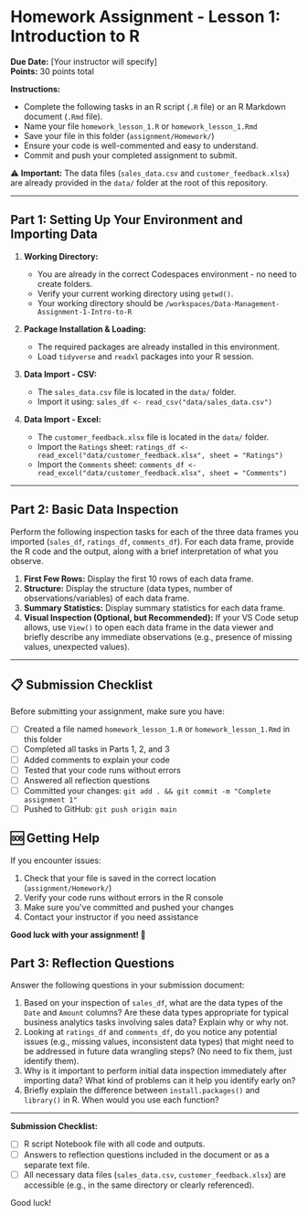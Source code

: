 # Homework Assignment - Lesson 1: Introduction to R

**Due Date:** [Your instructor will specify]  
**Points:** 30 points total

**Instructions:**

*   Complete the following tasks in an R script (`.R` file) or an R Markdown document (`.Rmd` file).
*   Name your file `homework_lesson_1.R` or `homework_lesson_1.Rmd`
*   Save your file in this folder (`assignment/Homework/`)
*   Ensure your code is well-commented and easy to understand.
*   Commit and push your completed assignment to submit.

⚠️ **Important:** The data files (`sales_data.csv` and `customer_feedback.xlsx`) are already provided in the `data/` folder at the root of this repository.

---

## Part 1: Setting Up Your Environment and Importing Data

1.  **Working Directory:**
    *   You are already in the correct Codespaces environment - no need to create folders.
    *   Verify your current working directory using `getwd()`.
    *   Your working directory should be `/workspaces/Data-Management-Assignment-1-Intro-to-R`

2.  **Package Installation & Loading:**
    *   The required packages are already installed in this environment.
    *   Load `tidyverse` and `readxl` packages into your R session.

3.  **Data Import - CSV:**
    *   The `sales_data.csv` file is located in the `data/` folder.
    *   Import it using: `sales_df <- read_csv("data/sales_data.csv")`

4.  **Data Import - Excel:**
    *   The `customer_feedback.xlsx` file is located in the `data/` folder.
    *   Import the `Ratings` sheet: `ratings_df <- read_excel("data/customer_feedback.xlsx", sheet = "Ratings")`
    *   Import the `Comments` sheet: `comments_df <- read_excel("data/customer_feedback.xlsx", sheet = "Comments")`

---

## Part 2: Basic Data Inspection

Perform the following inspection tasks for each of the three data frames you imported (`sales_df`, `ratings_df`, `comments_df`). For each data frame, provide the R code and the output, along with a brief interpretation of what you observe.

1.  **First Few Rows:** Display the first 10 rows of each data frame.
2.  **Structure:** Display the structure (data types, number of observations/variables) of each data frame.
3.  **Summary Statistics:** Display summary statistics for each data frame.
4.  **Visual Inspection (Optional, but Recommended):** If your VS Code setup allows, use `View()` to open each data frame in the data viewer and briefly describe any immediate observations (e.g., presence of missing values, unexpected values).

---

## 📋 Submission Checklist

Before submitting your assignment, make sure you have:

- [ ] Created a file named `homework_lesson_1.R` or `homework_lesson_1.Rmd` in this folder
- [ ] Completed all tasks in Parts 1, 2, and 3
- [ ] Added comments to explain your code
- [ ] Tested that your code runs without errors
- [ ] Answered all reflection questions
- [ ] Committed your changes: `git add . && git commit -m "Complete assignment 1"`
- [ ] Pushed to GitHub: `git push origin main`

## 🆘 Getting Help

If you encounter issues:
1. Check that your file is saved in the correct location (`assignment/Homework/`)
2. Verify your code runs without errors in the R console
3. Make sure you've committed and pushed your changes
4. Contact your instructor if you need assistance

**Good luck with your assignment! 🎯**

## Part 3: Reflection Questions

Answer the following questions in your submission document:

1.  Based on your inspection of `sales_df`, what are the data types of the `Date` and `Amount` columns? Are these data types appropriate for typical business analytics tasks involving sales data? Explain why or why not.
2.  Looking at `ratings_df` and `comments_df`, do you notice any potential issues (e.g., missing values, inconsistent data types) that might need to be addressed in future data wrangling steps? (No need to fix them, just identify them).
3.  Why is it important to perform initial data inspection immediately after importing data? What kind of problems can it help you identify early on?
4.  Briefly explain the difference between `install.packages()` and `library()` in R. When would you use each function?

---

**Submission Checklist:**

*   [ ] R script Notebook file with all code and outputs.
*   [ ] Answers to reflection questions included in the document or as a separate text file.
*   [ ] All necessary data files (`sales_data.csv`, `customer_feedback.xlsx`) are accessible (e.g., in the same directory or clearly referenced).

Good luck!


